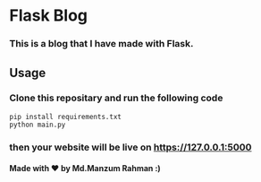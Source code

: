 # Flask Blog

### This is a blog that I have made with Flask.


## Usage
### Clone this repositary and run the following code
 ```bash:
pip install requirements.txt
python main.py
```
###  then your website will be live on https://127.0.0.1:5000

#### Made with ❤ by Md.Manzum Rahman :)
